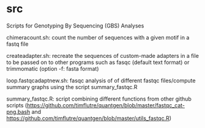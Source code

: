 # src
Scripts for Genotyping By Sequencing (GBS) Analyses


chimeracount.sh: count the number of sequences with a given motif in a fastq file

createadapter.sh: recreate the sequences of custom-made adapters in a file to be passed on to other programs such as fasqc (default text format) or trimmomatic (option -f: fasta format)

loop.fastqcadaptnew.sh: fasqc analysis of of different fastqc files/compute summary graphs using the script summary_fastqc.R

summary_fastqc.R: script combining different functions from other github scripts (https://github.com/timflutre/quantgen/blob/master/fastqc_cat-png.bash and https://github.com/timflutre/quantgen/blob/master/utils_fastqc.R)

